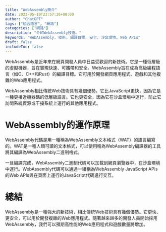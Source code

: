 ```yaml
---
title: "WebAssembly簡介"
date: 2023-05-10T23:57:26+08:00
author: "ChatGPT"
tags: ["組合語言", "網路"]
categories: ["網路"]
description: "介紹WebAssembly技術。"
keywords: "WebAssembly, 技術, 編譯目標, 安全, 沙盒環境, Web APIs"
draft: false
includeToc: false
---
```


WebAssembly是近年來在網頁開發人員中日益受歡迎的新技術。它是一種低層級的虛擬機器，旨在實現快速、可攜帶和安全。WebAssembly旨在成為高級編程語言（如C、C++和Rust）的編譯目標。它可用於開發網頁應用程式、遊戲和其他複雜的Web應用程式。

WebAssembly相比傳統Web技術具有幾個優勢。它比JavaScript更快，因為它是一種更接近機器碼的低層級語言。它也更安全，因為它在沙盒環境中運行，防止它訪問系統資源或干擾系統上運行的其他應用程式。

# WebAssembly的運作原理
WebAssembly代碼是用一種稱為WebAssembly文本格式（WAT）的語言編寫的。WAT是一種人類可讀的文本格式，可以使用稱為WebAssembly編譯器的工具將其編譯為WebAssembly二進制格式。

一旦編譯完成，WebAssembly二進制代碼可以加載到網頁瀏覽器中，在沙盒環境中運行。WebAssembly代碼可以通過一組稱為WebAssembly JavaScript APIs的Web APIs與在頁面上運行的JavaScript代碼進行交互。

# 總結
WebAssembly是一種強大的新技術，相比傳統Web技術具有幾個優勢。它更快、更安全，可以用於開發複雜的Web應用程式。隨著越來越多的開發人員開始採用WebAssembly，我們可以預期高性能的Web應用程式和遊戲數量將增加。